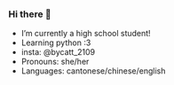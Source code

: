 ### Hi there 👋

<!--
**cattdesu/cattdesu** is a ✨ _special_ ✨ repository because its `README.md` (this file) appears on your GitHub profile.

Here are some ideas to get you started:

- 🔭 I’m currently a high school student
- 🌱 I’m currently learning python
- 🤔 I’m looking for help with where to start learning python
- 📫 How to reach me: insta:bycatt_2109
- 😄 Pronouns: she/her
-->
-  I’m currently a high school student!
-  Learning python :3
-  insta: @bycatt_2109
-  Pronouns: she/her
-  Languages: cantonese/chinese/english
